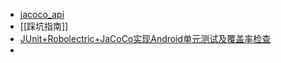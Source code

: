 - [jacoco_api](https://www.jacoco.org/jacoco/trunk/doc/api.html)
- [[踩坑指南]]
- [JUnit+Robolectric+JaCoCo实现Android单元测试及覆盖率检查](https://blog.csdn.net/yugong2009/article/details/80462094)
-